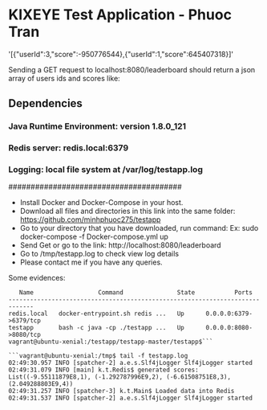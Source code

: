 # KIXEYE Test Application - Phuoc Tran

'[{"userId":3,"score":-950776544},{"userId":1,"score":645407318}]'

Sending a GET request to localhost:8080/leaderboard should return a json array of users ids and scores like:

## Dependencies

### Java Runtime Environment: version 1.8.0_121
### Redis server: redis.local:6379
### Logging: local file system at /var/log/testapp.log

#######################################

- Install Docker and Docker-Compose in your host.
- Download all files and directories in this link into the same folder: https://github.com/minhphuoc275/testapp
- Go to your directory that you have downloaded, run command:
    Ex: sudo docker-compose -f Docker-compose.yml up
- Send Get or go to the link: http://localhost:8080/leaderboard
- Go to /tmp/testapp.log to check view log details
- Please contact me if you have any queries.

Some evidences:

```vagrant@ubuntu-xenial:/testapp/testapp-master/testapp$ sudo docker-compose ps
   Name                  Command               State           Ports         
-----------------------------------------------------------------------------
redis.local   docker-entrypoint.sh redis ...   Up      0.0.0.0:6379->6379/tcp
testapp       bash -c java -cp ./testapp ...   Up      0.0.0.0:8080->8080/tcp
vagrant@ubuntu-xenial:/testapp/testapp-master/testapp$```

```vagrant@ubuntu-xenial:/tmp$ tail -f testapp.log 
02:49:30.957 INFO [spatcher-2] a.e.s.Slf4jLogger Slf4jLogger started
02:49:31.079 INFO [main] k.t.Redis$ generated scores: List((-9.55111879E8,1), (-1.292787996E9,2), (-6.61508751E8,3), (2.049288803E9,4))
02:49:31.257 INFO [spatcher-3] k.t.Main$ Loaded data into Redis
02:49:31.537 INFO [spatcher-2] a.e.s.Slf4jLogger Slf4jLogger started
```
